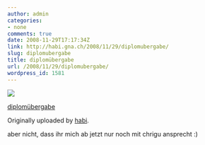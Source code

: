 ```yaml
---
author: admin
categories:
- none
comments: true
date: 2008-11-29T17:17:34Z
link: http://habi.gna.ch/2008/11/29/diplomubergabe/
slug: diplomubergabe
title: diplomübergabe
url: /2008/11/29/diplomubergabe/
wordpress_id: 1581
---
```


[![](http://farm4.static.flickr.com/3161/3067841475_d4aa13256c_m.jpg)](http://www.flickr.com/photos/habi/3067841475/)
   

 
  [diplomübergabe](http://www.flickr.com/photos/habi/3067841475/)
    

  Originally uploaded by [habi](http://www.flickr.com/people/habi/).
 



aber nicht, dass ihr mich ab jetzt nur noch mit chrigu ansprecht :)
  

